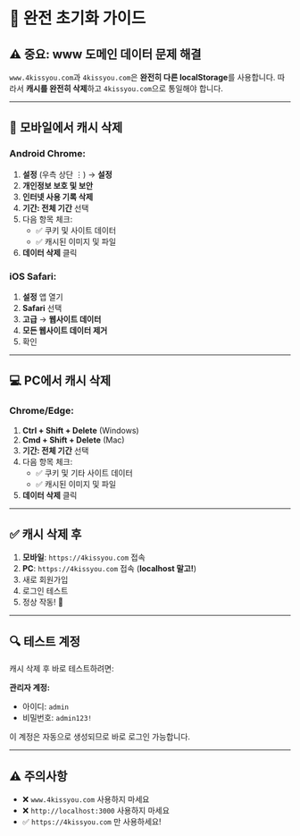 # 🔄 완전 초기화 가이드

## ⚠️ 중요: www 도메인 데이터 문제 해결

`www.4kissyou.com`과 `4kissyou.com`은 **완전히 다른 localStorage**를 사용합니다.
따라서 **캐시를 완전히 삭제**하고 `4kissyou.com`으로 통일해야 합니다.

---

## 📱 모바일에서 캐시 삭제

### Android Chrome:
1. **설정** (우측 상단 ⋮) → **설정**
2. **개인정보 보호 및 보안**
3. **인터넷 사용 기록 삭제**
4. **기간: 전체 기간** 선택
5. 다음 항목 체크:
   - ✅ 쿠키 및 사이트 데이터
   - ✅ 캐시된 이미지 및 파일
6. **데이터 삭제** 클릭

### iOS Safari:
1. **설정** 앱 열기
2. **Safari** 선택
3. **고급** → **웹사이트 데이터**
4. **모든 웹사이트 데이터 제거**
5. 확인

---

## 💻 PC에서 캐시 삭제

### Chrome/Edge:
1. **Ctrl + Shift + Delete** (Windows)
2. **Cmd + Shift + Delete** (Mac)
3. **기간: 전체 기간** 선택
4. 다음 항목 체크:
   - ✅ 쿠키 및 기타 사이트 데이터
   - ✅ 캐시된 이미지 및 파일
5. **데이터 삭제** 클릭

---

## ✅ 캐시 삭제 후

1. **모바일**: `https://4kissyou.com` 접속
2. **PC**: `https://4kissyou.com` 접속 (**localhost 말고!**)
3. 새로 회원가입
4. 로그인 테스트
5. 정상 작동! 🎉

---

## 🔍 테스트 계정

캐시 삭제 후 바로 테스트하려면:

**관리자 계정:**
- 아이디: `admin`
- 비밀번호: `admin123!`

이 계정은 자동으로 생성되므로 바로 로그인 가능합니다.

---

## ⚠️ 주의사항

- ❌ `www.4kissyou.com` 사용하지 마세요
- ❌ `http://localhost:3000` 사용하지 마세요
- ✅ `https://4kissyou.com` 만 사용하세요!

